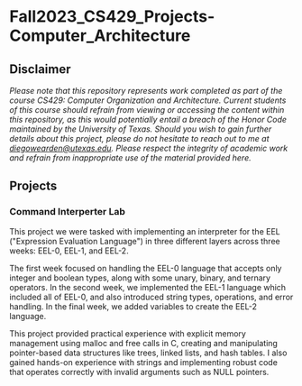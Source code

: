 # Fall2023_CS429_Projects-Computer_Architecture

## Disclaimer
*Please note that this repository represents work completed as part of the course CS429: Computer Organization and Architecture. Current students of this course should refrain from viewing or accessing the content within this repository, as this would potentially entail a breach of the Honor Code maintained by the University of Texas. Should you wish to gain further details about this project, please do not hesitate to reach out to me at diegowearden@utexas.edu. Please respect the integrity of academic work and refrain from inappropriate use of the material provided here.*

## Projects

### Command Interperter Lab

This project we were tasked with implementing an interpreter for the EEL ("Expression Evaluation Language") in three different layers across three weeks: EEL-0, EEL-1, and EEL-2. 

The first week focused on handling the EEL-0 language that accepts only integer and boolean types, along with some unary, binary, and ternary operators. In the second week, we implemented the EEL-1 language which included all of EEL-0, and also introduced string types, operations, and error handling. In the final week, we added variables to create the EEL-2 language.

This project provided practical experience with explicit memory management using malloc and free calls in C, creating and manipulating pointer-based data structures like trees, linked lists, and hash tables. I also gained hands-on experience with strings and implementing robust code that operates correctly with invalid arguments such as NULL pointers.
